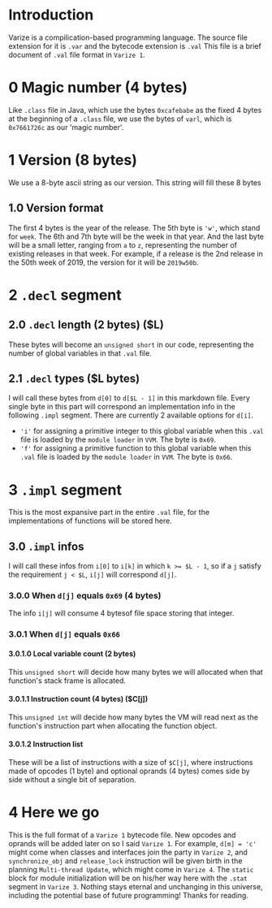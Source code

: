 # Introduction
Varize is a compilication-based programming language. The source file extension for it is ``.var`` and the bytecode extension is ``.val``
This file is a brief document of ``.val`` file format in ``Varize 1``.
# 0 Magic number (4 bytes)
Like ``.class`` file in Java, which use the bytes ``0xcafebabe`` as the fixed 4 bytes at the beginning of a ``.class`` file, we use the bytes of ``varl``, which is ``0x7661726c`` as our 'magic number'. 
# 1 Version (8 bytes)
We use a 8-byte ascii string as our version. This string will fill these 8 bytes
## 1.0 Version format
The first 4 bytes is the year of the release. The 5th byte is ``'w'``, which stand for ``week``. The 6th and 7th byte will be the week in that year. And the last byte will be a small letter, ranging from ``a`` to ``z``, representing the number of existing releases in that week. 
For example, if a release is the 2nd release in the 50th week of 2019, the version for it will be ``2019w50b``. 
# 2 ``.decl`` segment
## 2.0 ``.decl`` length (2 bytes) ($L)
These bytes will become an ``unsigned short`` in our code, representing the number of global variables in that ``.val`` file. 
## 2.1 ``.decl`` types ($L bytes)
I will call these bytes from ``d[0]`` to ``d[$L - 1]`` in this markdown file. Every single byte in this part will correspond an implementation info in the following ``.impl`` segment. There are currently 2 available options for ``d[i]``.
* ``'i'`` for assigning a primitive integer to this global variable when this ``.val`` file is loaded by the ``module loader`` in ``VVM``. The byte is ``0x69``.
* ``'f'`` for assigning a primitive function to this global variable when this ``.val`` file is loaded by the ``module loader`` in ``VVM``. The byte is ``0x66``.

# 3 ``.impl`` segment
This is the most expansive part in the entire ``.val`` file, for the implementations of functions will be stored here. 
## 3.0 ``.impl`` infos
I will call these infos from ``i[0]`` to ``i[k]`` in which ``k >= $L - 1``, so if a ``j`` satisfy the requirement ``j < $L``, ``i[j]`` will correspond ``d[j]``. 
### 3.0.0 When ``d[j]`` equals ``0x69`` (4 bytes)
The info ``i[j]`` will consume 4 bytesof file space storing that integer.
### 3.0.1 When ``d[j]`` equals ``0x66``
#### 3.0.1.0 Local variable count (2 bytes)
This ``unsigned short`` will decide how many bytes we will allocated when that function's stack frame is allocated.
#### 3.0.1.1 Instruction count (4 bytes) ($C[j])
This ``unsigned int`` will decide how many bytes the VM will read next as the function's instruction part when allocating the function object. 
#### 3.0.1.2 Instruction list
These will be a list of instructions with a size of ``$C[j]``, where instructions made of opcodes (1 byte) and optional oprands (4 bytes) comes side by side without a single bit of separation. 
# 4 Here we go
This is the full format of a ``Varize 1`` bytecode file. New opcodes and oprands will be added later on so I said ``Varize 1``. For example, ``d[m] = 'c'`` might come when classes and interfaces join the party in ``Varize 2``, and ``synchronize_obj`` and ``release_lock`` instruction will be given birth in the planning ``Multi-thread Update``, which might come in ``Varize 4``. The ``static`` block for module initialization will be on his/her way here with the ``.stat`` segment in ``Varize 3``. Nothing stays eternal and unchanging in this universe, including the potential base of future programming! 
Thanks for reading. 